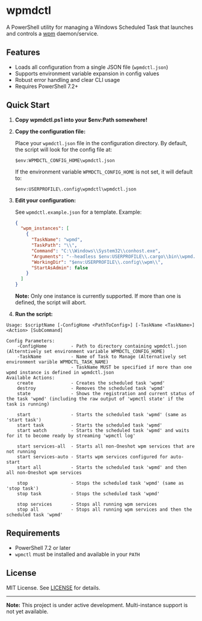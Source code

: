 # wpmdctl

A PowerShell utility for managing a Windows Scheduled Task that launches and controls a [wpm](https://github.com/LGUG2Z/wpm) daemon/service.

## Features

- Loads all configuration from a single JSON file (`wpmdctl.json`)
- Supports environment variable expansion in config values
- Robust error handling and clear CLI usage
- Requires PowerShell 7.2+

## Quick Start

1. **Copy wpmdctl.ps1 into your $env:Path somewhere!**

1. **Copy the configuration file:**

   Place your `wpmdctl.json` file in the configuration directory. By default, the script will look for the config file at:

   ```
   $env:WPMDCTL_CONFIG_HOME\wpmdctl.json
   ```

   If the environment variable `WPMDCTL_CONFIG_HOME` is not set, it will default to:

   ```
   $env:USERPROFILE\.config\wpmdctl\wpmdctl.json
   ```

2. **Edit your configuration:**

   See `wpmdctl.example.json` for a template. Example:

   ```json
   {
     "wpm_instances": [
       {
         "TaskName": "wpmd",
         "TaskPath": "\\",
         "Command": "C:\\Windows\\System32\\conhost.exe",
         "Arguments": "--headless $env:USERPROFILE\\.cargo\\bin\\wpmd.exe $env:USERPROFILE\\.config\\wpm\\",
         "WorkingDir": "$env:USERPROFILE\\.config\\wpm\\",
         "StartAsAdmin": false
       }
     ]
   }
   ```

   **Note:** Only one instance is currently supported. If more than one is defined, the script will abort.

3. **Run the script:**

```
Usage: $scriptName [-ConfigHome <PathToConfig>] [-TaskName <TaskName>] <Action> [SubCommand]

Config Parameters:
    -ConfigHome         - Path to directory containing wpmdctl.json (Alterntively set environment variable WPMDCTL_CONFIG_HOME)
    -TaskName           - Name of Task to Manage (Alternatively set environment varible WPMDCTL_TASK_NAME)
                        - TaskName MUST be specified if more than one wpmd instance is defined in wpmdctl.json
Available Actions:
    create              - Creates the scheduled task 'wpmd'
    destroy             - Removes the scheduled task 'wpmd'
    state               - Shows the registration and current status of the task 'wpmd' (including the raw output of 'wpmctl state' if the task is running)

    start               - Starts the scheduled task 'wpmd' (same as 'start task')
    start task          - Starts the scheduled task 'wpmd'
    start watch         - Starts the scheduled task 'wpmd' and waits for it to become ready by streaming 'wpmctl log'

    start services-all  - Starts all non-Oneshot wpm services that are not running
    start services-auto - Starts wpm services configured for auto-start
    start all           - Starts the scheduled task 'wpmd' and then all non-Oneshot wpm services

    stop                - Stops the scheduled task 'wpmd' (same as 'stop task')
    stop task           - Stops the scheduled task 'wpmd'

    stop services       - Stops all running wpm services
    stop all            - Stops all running wpm services and then the scheduled task 'wpmd'
``` 

## Requirements

- PowerShell 7.2 or later
- `wpmctl` must be installed and available in your `PATH`

## License

MIT License. See [LICENSE](LICENSE) for details.

---

**Note:** This project is under active development. Multi-instance support is not yet available.
